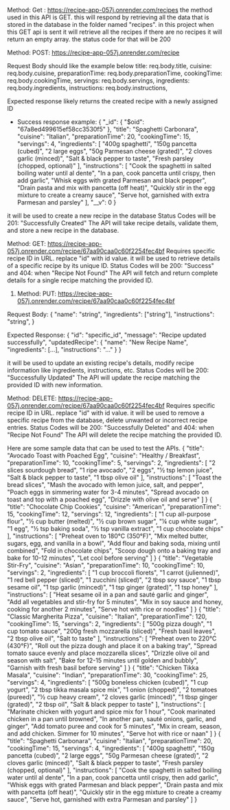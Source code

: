 Method: Get : https://recipe-app-057j.onrender.com/recipes
the method used in this API is GET. this will respond by retrieving all the data that is stored in the database in the folder named "recipes". in this project when this GET api is sent it will retrieve all the recipes if there are no recipes it will return an empty array. the status code for that will be 200

Method: POST: https://recipe-app-057j.onrender.com/recipe

Request Body should like the example below
title: req.body.title,
cuisine: req.body.cuisine,
preparationTime: req.body.preparationTime,
cookingTime: req.body.cookingTime,
servings: req.body.servings,
ingredients: req.body.ingredients,
instructions: req.body.instructions,

Expected response likely returns the created recipe with a newly assigned ID
- Success response example:
{
  "_id": {
    "$oid": "67a8ed499615ef58cc3530f5"
  },
  "title": "Spaghetti Carbonara",
  "cuisine": "Italian",
  "preparationTime": 20,
  "cookingTime": 15,
  "servings": 4,
  "ingredients": [
    "400g spaghetti",
    "150g pancetta (cubed)",
    "2 large eggs",
    "50g Parmesan cheese (grated)",
    "2 cloves garlic (minced)",
    "Salt & black pepper to taste",
    "Fresh parsley (chopped, optional)"
  ],
  "instructions": [
    "Cook the spaghetti in salted boiling water until al dente",
    "In a pan, cook pancetta until crispy, then add garlic",
    "Whisk eggs with grated Parmesan and black pepper",
    "Drain pasta and mix with pancetta (off heat)",
    "Quickly stir in the egg mixture to create a creamy sauce",
    "Serve hot, garnished with extra Parmesan and parsley"
  ],
  "__v": 0
}

it will be used to create a new recipe in the database
Status Codes will be 201: "Successfully Created"
The API will take recipe details, validate them, and store a new recipe in the database.


Method: GET: https://recipe-app-057j.onrender.com/recipe/67aa90caa0c60f2254fec4bf
Requires specific recipe ID in URL. replace "id" with id value.
it will be used to retrieve details of a specific recipe by its unique ID.
Status Codes will be 200: "Success" and 404: when "Recipe Not Found"
The API will fetch and return complete details for a single recipe matching the provided ID.

1. Method: PUT: https://recipe-app-057j.onrender.com/recipe/67aa90caa0c60f2254fec4bf

Request Body:
{
  "name": "string",
  "ingredients": ["string"],
  "instructions": "string",
}

Expected Response:
{
  "id": "specific_id",
  "message": "Recipe updated successfully",
  "updatedRecipe": {
    "name": "New Recipe Name",
    "ingredients": [...],
    "instructions": "..."
  }
}

it will be used to update an existing recipe's details, modify recipe information like ingredients, instructions, etc.
Status Codes will be 200: "Successfully Updated"
The API will update the recipe matching the provided ID with new information.


Method: DELETE: https://recipe-app-057j.onrender.com/recipe/67aa90caa0c60f2254fec4bf
Requires specific recipe ID in URL. replace "id" with id value.
it will be used to remove a specific recipe from the database, delete unwanted or incorrect recipe entries.
Status Codes will be 200: "Successfully Deleted" and 404: when "Recipe Not Found"
The API will delete the recipe matching the provided ID.

Here are some sample data that can be used to test the APIs.
{
   "title": "Avocado Toast with Poached Egg",
   "cuisine": "Healthy / Breakfast",
   "preparationTime": 10,
   "cookingTime": 5,
   "servings": 2,
   "ingredients": [
       "2 slices sourdough bread",
       "1 ripe avocado",
       "2 eggs",
       "½ tsp lemon juice",
       "Salt & black pepper to taste",
       "1 tbsp olive oil"
   ],
   "instructions": [
       "Toast the bread slices",
       "Mash the avocado with lemon juice, salt, and pepper",
       "Poach eggs in simmering water for 3-4 minutes",
       "Spread avocado on toast and top with a poached egg",
       "Drizzle with olive oil and serve"
   ]
}
{
   "title": "Chocolate Chip Cookies",
   "cuisine": "American",
   "preparationTime": 15,
   "cookingTime": 12,
   "servings": 12,
   "ingredients": [
       "1 cup all-purpose flour",
       "½ cup butter (melted)",
       "½ cup brown sugar",
       "¼ cup white sugar",
       "1 egg",
       "½ tsp baking soda",
       "½ tsp vanilla extract",
       "1 cup chocolate chips"
   ],
   "instructions": [
       "Preheat oven to 180°C (350°F)",
       "Mix melted butter, sugars, egg, and vanilla in a bowl",
       "Add flour and baking soda, mixing until combined",
       "Fold in chocolate chips",
       "Scoop dough onto a baking tray and bake for 10-12 minutes",
       "Let cool before serving"
   ]
}
{
   "title": "Vegetable Stir-Fry",
   "cuisine": "Asian",
   "preparationTime": 10,
   "cookingTime": 10,
   "servings": 2,
   "ingredients": [
       "1 cup broccoli florets",
       "1 carrot (julienned)",
       "1 red bell pepper (sliced)",
       "1 zucchini (sliced)",
       "2 tbsp soy sauce",
       "1 tbsp sesame oil",
       "1 tsp garlic (minced)",
       "1 tsp ginger (grated)",
       "1 tsp honey"
   ],
   "instructions": [
       "Heat sesame oil in a pan and sauté garlic and ginger",
       "Add all vegetables and stir-fry for 5 minutes",
       "Mix in soy sauce and honey, cooking for another 2 minutes",
       "Serve hot with rice or noodles"
   ]
}
{
   "title": "Classic Margherita Pizza",
   "cuisine": "Italian",
   "preparationTime": 120,
   "cookingTime": 15,
   "servings": 2,
   "ingredients": [
       "500g pizza dough",
       "1 cup tomato sauce",
       "200g fresh mozzarella (sliced)",
       "Fresh basil leaves",
       "2 tbsp olive oil",
       "Salt to taste"
   ],
   "instructions": [
       "Preheat oven to 220°C (430°F)",
       "Roll out the pizza dough and place it on a baking tray",
       "Spread tomato sauce evenly and place mozzarella slices",
       "Drizzle olive oil and season with salt",
       "Bake for 12-15 minutes until golden and bubbly",
       "Garnish with fresh basil before serving"
   ]
}
{
   "title": "Chicken Tikka Masala",
   "cuisine": "Indian", 
   "preparationTime": 30,
   "cookingTime": 25,
   "servings": 4,
   "ingredients": [
       "500g boneless chicken (cubed)",
       "1 cup yogurt",
       "2 tbsp tikka masala spice mix",
       "1 onion (chopped)",
       "2 tomatoes (pureed)",
       "½ cup heavy cream",
       "2 cloves garlic (minced)",
       "1 tbsp ginger (grated)", 
       "2 tbsp oil",
       "Salt & black pepper to taste"
   ],
   "instructions": [
       "Marinate chicken with yogurt and spice mix for 1 hour",
       "Cook marinated chicken in a pan until browned",
       "In another pan, sauté onions, garlic, and ginger",
       "Add tomato puree and cook for 5 minutes",
       "Mix in cream, season, and add chicken. Simmer for 10 minutes",
       "Serve hot with rice or naan"
   ]
}
{
    "title": "Spaghetti Carbonara",
    "cuisine": "Italian",
    "preparationTime": 20,
    "cookingTime": 15,
    "servings": 4,
    "ingredients": [
        "400g spaghetti",
        "150g pancetta (cubed)",
        "2 large eggs",
        "50g Parmesan cheese (grated)",
        "2 cloves garlic (minced)",
        "Salt & black pepper to taste",
        "Fresh parsley (chopped, optional)"
    ],
    "instructions": [
        "Cook the spaghetti in salted boiling water until al dente",
        "In a pan, cook pancetta until crispy, then add garlic",
        "Whisk eggs with grated Parmesan and black pepper",
        "Drain pasta and mix with pancetta (off heat)",
        "Quickly stir in the egg mixture to create a creamy sauce",
        "Serve hot, garnished with extra Parmesan and parsley"
    ]
}
